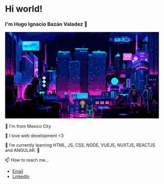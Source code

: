 <h1>Hi world!</h1>
<h3>I'm Hugo Ignacio Bazán Valadez 🦆</h3>

<p align="center">
  <img src="https://github.com/HugoBzn/HugoBzn/blob/main/cbpunk.gif"/>
</p>

<p>🌮 I'm from Mexico City</p>
<p>🐳 I love web development <3</p>
<p>🌱 I’m currently learning HTML, JS, CSS, NODE, VUEJS, NUXTJS, REACTJS and ANGULAR. 🦖</p>
<p>📫 How to reach me...</p>
<ul>
  <li>
    <a href="mailto:hugobazan1499@gmail.com">Email</a>
  </li>
  
  <li>
    <a href="https://www.linkedin.com/in/hugo-i-baz%C3%A1n-22611b262/">LinkedIn</a>
  </li>
</ul>





